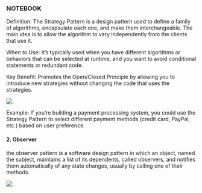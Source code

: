 ### NOTEBOOK

Definition: The Strategy Pattern is a design pattern used to define a family of algorithms, encapsulate each one, and make them interchangeable. The main idea is to allow the algorithm to vary independently from the clients that use it.

When to Use: It’s typically used when you have different algorithms or behaviors that can be selected at runtime, and you want to avoid conditional statements or redundant code.

Key Benefit: Promotes the Open/Closed Principle by allowing you to introduce new strategies without changing the code that uses the strategies.

<img src="https://upload.wikimedia.org/wikipedia/commons/3/39/Strategy_Pattern_in_UML.png">

Example: If you’re building a payment processing system, you could use the Strategy Pattern to select different payment methods (credit card, PayPal, etc.) based on user preference.

#### 2. Observer 
the observer pattern is a software design pattern in which an object, named the subject, maintains a list of its dependents, called observers, and notifies them automatically of any state changes, usually by calling one of their methods.

<img src="https://upload.wikimedia.org/wikipedia/commons/thumb/a/a8/Observer_w_update.svg/500px-Observer_w_update.svg.png">